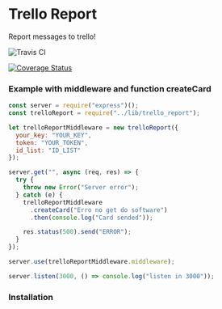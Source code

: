 # Trello Report

Report messages to trello!

![Travis CI](https://travis-ci.org/raphaelkieling/trello-report.svg?branch=master)

[![Coverage Status](https://coveralls.io/repos/github/raphaelkieling/trello-report/badge.svg?branch=master)](https://coveralls.io/github/raphaelkieling/trello-report?branch=master)

### Example with middleware and function createCard

```javascript
const server = require("express")();
const trelloReport = require("../lib/trello_report");

let trelloReportMiddleware = new trelloReport({
  your_key: "YOUR_KEY",
  token: "YOUR_TOKEN",
  id_list: "ID_LIST"
});

server.get("", async (req, res) => {
  try {
    throw new Error("Server error");
  } catch (e) {
    trelloReportMiddleware
      .createCard("Erro no get do software")
      .then(console.log("Card sended"));

    res.status(500).send("ERROR");
  }
});

server.use(trelloReportMiddleware.middleware);

server.listen(3000, () => console.log("listen in 3000"));
```

### Installation

